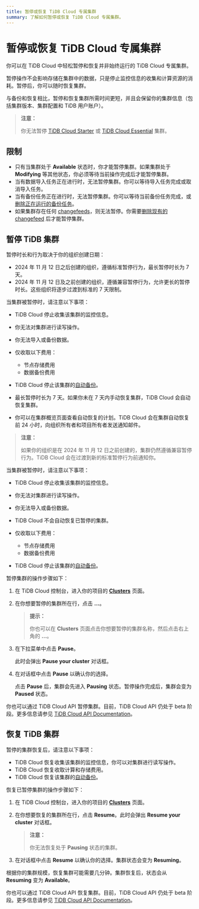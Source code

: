```yaml
---
title: 暂停或恢复 TiDB Cloud 专属集群
summary: 了解如何暂停或恢复 TiDB Cloud 专属集群。
---
```


# 暂停或恢复 TiDB Cloud 专属集群

你可以在 TiDB Cloud 中轻松暂停和恢复并非始终运行的 TiDB Cloud 专属集群。

暂停操作不会影响存储在集群中的数据，只是停止监控信息的收集和计算资源的消耗。暂停后，你可以随时恢复集群。

与备份和恢复相比，暂停和恢复集群所需时间更短，并且会保留你的集群信息（包括集群版本、集群配置和 TiDB 用户账户）。

> **注意：**
>
> 你无法暂停 [TiDB Cloud Starter](/tidb-cloud/select-cluster-tier.md#starter) 或 [TiDB Cloud Essential](/tidb-cloud/select-cluster-tier.md#essential) 集群。

## 限制

- 只有当集群处于 **Available** 状态时，你才能暂停集群。如果集群处于 **Modifying** 等其他状态，你必须等待当前操作完成后才能暂停集群。
- 当有数据导入任务正在进行时，无法暂停集群。你可以等待导入任务完成或取消导入任务。
- 当有备份任务正在进行时，无法暂停集群。你可以等待当前备份任务完成，或[删除正在运行的备份任务](/tidb-cloud/backup-and-restore.md#delete-a-running-backup-job)。
- 如果集群存在任何 [changefeeds](/tidb-cloud/changefeed-overview.md)，则无法暂停。你需要[删除现有的 changefeed](/tidb-cloud/changefeed-overview.md#delete-a-changefeed) 后才能暂停集群。

## 暂停 TiDB 集群

暂停时长和行为取决于你的组织创建日期：

- 2024 年 11 月 12 日之后创建的组织，遵循标准暂停行为，最长暂停时长为 7 天。
- 2024 年 11 月 12 日及之前创建的组织，遵循兼容暂停行为，允许更长的暂停时长。这些组织将逐步过渡到标准的 7 天限制。

<SimpleTab>
<div label="Standard pause behavior">

当集群被暂停时，请注意以下事项：

- TiDB Cloud 停止收集该集群的监控信息。
- 你无法对集群进行读写操作。
- 你无法导入或备份数据。
- 仅收取以下费用：

    - 节点存储费用
    - 数据备份费用

- TiDB Cloud 停止该集群的[自动备份](/tidb-cloud/backup-and-restore.md#turn-on-auto-backup)。
- 最长暂停时长为 7 天。如果你未在 7 天内手动恢复集群，TiDB Cloud 会自动恢复集群。
- 你可以在集群概览页面查看自动恢复的计划。TiDB Cloud 会在集群自动恢复前 24 小时，向组织所有者和项目所有者发送通知邮件。

</div>
<div label="Compatible pause behavior">

> **注意：**
>
> 如果你的组织是在 2024 年 11 月 12 日之前创建的，集群仍然遵循兼容暂停行为。TiDB Cloud 会在过渡到新的标准暂停行为前通知你。

当集群被暂停时，请注意以下事项：

- TiDB Cloud 停止收集该集群的监控信息。
- 你无法对集群进行读写操作。
- 你无法导入或备份数据。
- TiDB Cloud 不会自动恢复已暂停的集群。
- 仅收取以下费用：

    - 节点存储费用
    - 数据备份费用

- TiDB Cloud 停止该集群的[自动备份](/tidb-cloud/backup-and-restore.md#turn-on-auto-backup)。

</div>
</SimpleTab>

暂停集群的操作步骤如下：

1. 在 TiDB Cloud 控制台，进入你的项目的 [**Clusters**](https://tidbcloud.com/project/clusters) 页面。
2. 在你想要暂停的集群所在行，点击 **...**。

    > **提示：**
    >
    > 你也可以在 **Clusters** 页面点击你想要暂停的集群名称，然后点击右上角的 **...**。

3. 在下拉菜单中点击 **Pause**。

    此时会弹出 **Pause your cluster** 对话框。

4. 在对话框中点击 **Pause** 以确认你的选择。

    点击 **Pause** 后，集群会先进入 **Pausing** 状态。暂停操作完成后，集群会变为 **Paused** 状态。

你也可以通过 TiDB Cloud API 暂停集群。目前，TiDB Cloud API 仍处于 beta 阶段。更多信息请参见 [TiDB Cloud API Documentation](https://docs.pingcap.com/tidbcloud/api/v1beta)。

## 恢复 TiDB 集群

暂停的集群恢复后，请注意以下事项：

- TiDB Cloud 恢复收集该集群的监控信息，你可以对集群进行读写操作。
- TiDB Cloud 恢复收取计算和存储费用。
- TiDB Cloud 恢复该集群的[自动备份](/tidb-cloud/backup-and-restore.md#turn-on-auto-backup)。

恢复已暂停集群的操作步骤如下：

1. 在 TiDB Cloud 控制台，进入你的项目的 [**Clusters**](https://tidbcloud.com/project/clusters) 页面。
2. 在你想要恢复的集群所在行，点击 **Resume**。此时会弹出 **Resume your cluster** 对话框。

    > **注意：**
    >
    > 你无法恢复处于 **Pausing** 状态的集群。

3. 在对话框中点击 **Resume** 以确认你的选择。集群状态会变为 **Resuming**。

根据你的集群规模，恢复集群可能需要几分钟。集群恢复后，状态会从 **Resuming** 变为 **Available**。

你也可以通过 TiDB Cloud API 恢复集群。目前，TiDB Cloud API 仍处于 beta 阶段。更多信息请参见 [TiDB Cloud API Documentation](https://docs.pingcap.com/tidbcloud/api/v1beta)。